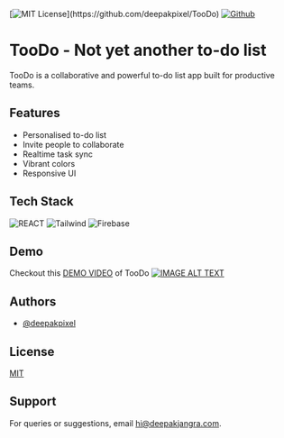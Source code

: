 [![MIT License](https://img.shields.io/apm/l/atomic-design-ui.svg?)](https://github.com/deepakpixel/TooDo)
[![Github](https://img.shields.io/github/followers/deepakpixel?style=social)](https://opensource.org/licenses/)

# TooDo - Not yet another to-do list

TooDo is a collaborative and powerful to-do list app built for productive teams.

## Features

- Personalised to-do list
- Invite people to collaborate
- Realtime task sync
- Vibrant colors
- Responsive UI

## Tech Stack

<p>
<img src="	https://img.shields.io/badge/React-20232A?style=for-the-badge&logo=react&logoColor=61DAFB" alt="REACT" />
<img src="https://img.shields.io/badge/Tailwind_CSS-38B2AC?style=for-the-badge&logo=tailwind-css&logoColor=white" alt="Tailwind" />
<img src="https://img.shields.io/badge/firebase-ffca28?style=for-the-badge&logo=firebase&logoColor=black" alt="Firebase" />
</p>

## Demo

Checkout this [DEMO VIDEO](https://www.github.com/deepakpixel) of TooDo
[![IMAGE ALT TEXT](http://img.youtube.com/vi/CsawSG3qZ8Y/0.jpg)](http://www.youtube.com/watch?v=CsawSG3qZ8Y 'TooDo Demo')

## Authors

- [@deepakpixel](https://www.github.com/deepakpixel)

## License

[MIT](https://choosealicense.com/licenses/mit/)

## Support

For queries or suggestions, email hi@deepakjangra.com.

